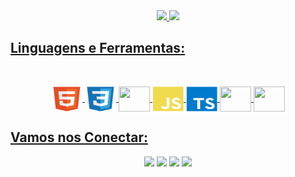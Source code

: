<div align="center">
  <a href="https://github.com/jonathancosta746">
  <img height="150em" src="https://github-readme-stats.vercel.app/api?username=jonathancosta746&show_icons=true&theme=tokyonight&include_all_commits=true&count_private=true"/>
  <img height="150em" src="https://github-readme-stats.vercel.app/api/top-langs/?username=jonathancosta746&layout=compact&langs_count=7&theme=tokyonight"/>
</div>
  
  
## **Linguagens e Ferramentas:** 
  
<div style="display: inline_block"><br>
  <p align="center">
  <img align="center" height="40" width="50" src="https://raw.githubusercontent.com/devicons/devicon/master/icons/html5/html5-original.svg">
  <img align="center" height="40" width="50" src="https://raw.githubusercontent.com/devicons/devicon/master/icons/css3/css3-original.svg">
  <img align="center" height="40" width="50" src="https://cdn.jsdelivr.net/gh/devicons/devicon/icons/sass/sass-original.svg">  
  <img align="center" height="40" width="50" src="https://raw.githubusercontent.com/devicons/devicon/master/icons/javascript/javascript-plain.svg">
  <img align="center" height="40" width="50" src="https://raw.githubusercontent.com/devicons/devicon/master/icons/typescript/typescript-plain.svg">     
  <img align="center" height="40" width="50" src="https://cdn.jsdelivr.net/gh/devicons/devicon/icons/react/react-original.svg">    
  <img align="center" height="40" width="50" src="https://cdn.jsdelivr.net/gh/devicons/devicon/icons/git/git-plain.svg"> 
    </p>
  </div>
 

  
  ## **Vamos nos Conectar:**
 
  
 <div> 
  <p align="center">
  <a href="https://www.youtube.com/channel/UCTx7MJG_V7WtB1a4aqrK6Yg" target="_blank"><img src="https://img.shields.io/badge/YouTube-FF0000?style=for-the-badge&logo=youtube&logoColor=white" target="_blank"></a>
  <a href="https://instagram.com/jonathansantos.costa" target="_blank"><img src="https://img.shields.io/badge/-Instagram-%23E4405F?style=for-the-badge&logo=instagram&logoColor=white" target="_blank"></a>
  <a href = "mailto:jonathancosta746@gmail.com"><img src="https://img.shields.io/badge/-Gmail-%23333?style=for-the-badge&logo=gmail&logoColor=white" target="_blank"></a>
  <a href="https://www.linkedin.com/in/jonathansantos-costa/" target="_blank"><img src="https://img.shields.io/badge/-LinkedIn-%230077B5?style=for-the-badge&logo=linkedin&logoColor=white" target="_blank"></a> 
 </p>
 
</div>

